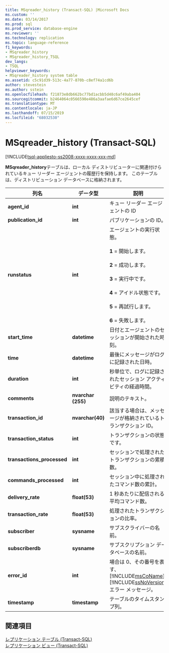 ```yaml
---
title: MSqreader_history (Transact-SQL) |Microsoft Docs
ms.custom: ''
ms.date: 03/14/2017
ms.prod: sql
ms.prod_service: database-engine
ms.reviewer: ''
ms.technology: replication
ms.topic: language-reference
f1_keywords:
- MSqreader_history
- MSqreader_history_TSQL
dev_langs:
- TSQL
helpviewer_keywords:
- MSqreader_history system table
ms.assetid: c5c91d39-513c-4a77-870b-c8ef74a1cd6b
author: stevestein
ms.author: sstein
ms.openlocfilehash: f21873e8db662bc77bd1acbb5d48c6af49aba404
ms.sourcegitcommit: b2464064c0566590e486a3aafae6d67ce2645cef
ms.translationtype: MT
ms.contentlocale: ja-JP
ms.lasthandoff: 07/15/2019
ms.locfileid: "68032530"
---
```

# <a name="msqreader_history-transact-sql"></a>MSqreader_history (Transact-SQL)
[!INCLUDE[tsql-appliesto-ss2008-xxxx-xxxx-xxx-md](../../includes/tsql-appliesto-ss2008-xxxx-xxxx-xxx-md.md)]

  **MSqreader_history**テーブルは、ローカル ディストリビューターに関連付けられているキュー リーダー エージェントの履歴行を保持します。 このテーブルは、ディストリビューション データベースに格納されます。  
  
|列名|データ型|説明|  
|-----------------|---------------|-----------------|  
|**agent_id**|**int**|キュー リーダー エージェントの ID|  
|**publication_id**|**int**|パブリケーションの ID。|  
|**runstatus**|**int**|エージェントの実行状態。<br /><br /> **1** = 開始します。<br /><br /> **2** = 成功します。<br /><br /> **3** = 実行中です。<br /><br /> **4** = アイドル状態です。<br /><br /> **5** = 再試行します。<br /><br /> **6** = 失敗します。|  
|**start_time**|**datetime**|日付とエージェントのセッションが開始された時刻。|  
|**time**|**datetime**|最後にメッセージがログに記録された日時。|  
|**duration**|**int**|秒単位で、ログに記録されたセッション アクティビティの経過時間。|  
|**comments**|**nvarchar (255)**|説明のテキスト。|  
|**transaction_id**|**nvarchar(40)**|該当する場合は、メッセージが格納されているトランザクション ID。|  
|**transaction_status**|**int**|トランザクションの状態です。|  
|**transactions_processed**|**int**|セッションで処理されたトランザクションの累積数。|  
|**commands_processed**|**int**|セッション中に処理されたコマンド数の累計。|  
|**delivery_rate**|**float(53)**|1 秒あたりに配信される平均コマンド数。|  
|**transaction_rate**|**float(53)**|処理されたトランザクションの比率。|  
|**subscriber**|**sysname**|サブスクライバーの名前。|  
|**subscriberdb**|**sysname**|サブスクリプション データベースの名前。|  
|**error_id**|**int**|場合は 0、その番号を表す、 [!INCLUDE[msCoName](../../includes/msconame-md.md)] [!INCLUDE[ssNoVersion](../../includes/ssnoversion-md.md)]エラー メッセージ。|  
|**timestamp**|**timestamp**|テーブルのタイムスタンプ列。|  
  
## <a name="see-also"></a>関連項目  
 [レプリケーション テーブル &#40;Transact-SQL&#41;](../../relational-databases/system-tables/replication-tables-transact-sql.md)   
 [レプリケーション ビュー &#40;Transact-SQL&#41;](../../relational-databases/system-views/replication-views-transact-sql.md)  
  
  
